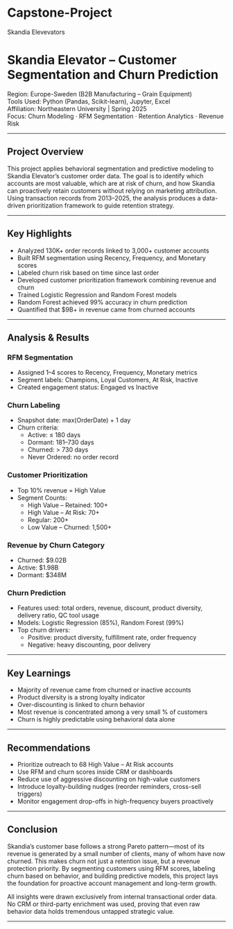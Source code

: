 # Capstone-Project
Skandia Elevevators


#  Skandia Elevator – Customer Segmentation and Churn Prediction

 Region: Europe-Sweden (B2B Manufacturing – Grain Equipment)  
 Tools Used: Python (Pandas, Scikit-learn), Jupyter, Excel  
 Affiliation: Northeastern University | Spring 2025  
 Focus: Churn Modeling · RFM Segmentation · Retention Analytics · Revenue Risk

---
## Project Overview

This project applies behavioral segmentation and predictive modeling to Skandia Elevator’s customer order data. The goal is to identify which accounts are most valuable, which are at risk of churn, and how Skandia can proactively retain customers without relying on marketing attribution. Using transaction records from 2013–2025, the analysis produces a data-driven prioritization framework to guide retention strategy.

----

##  Key Highlights

- Analyzed 130K+ order records linked to 3,000+ customer accounts  
- Built RFM segmentation using Recency, Frequency, and Monetary scores  
- Labeled churn risk based on time since last order  
- Developed customer prioritization framework combining revenue and churn  
- Trained Logistic Regression and Random Forest models  
- Random Forest achieved 99% accuracy in churn prediction  
- Quantified that $9B+ in revenue came from churned accounts

---

##  Analysis & Results

### RFM Segmentation  
- Assigned 1–4 scores to Recency, Frequency, Monetary metrics  
- Segment labels: Champions, Loyal Customers, At Risk, Inactive  
- Created engagement status: Engaged vs Inactive

### Churn Labeling  
- Snapshot date: max(OrderDate) + 1 day  
- Churn criteria:  
  - Active: ≤ 180 days  
  - Dormant: 181–730 days  
  - Churned: > 730 days  
  - Never Ordered: no order record

### Customer Prioritization  
- Top 10% revenue = High Value  
- Segment Counts:
  - High Value – Retained: 100+ 
  - High Value – At Risk: 70+ 
  - Regular: 200+
  - Low Value – Churned: 1,500+

### Revenue by Churn Category  
- Churned: $9.02B
- Active: $1.98B  
- Dormant: $348M  

### Churn Prediction  
- Features used: total orders, revenue, discount, product diversity, delivery ratio, QC tool usage  
- Models: Logistic Regression (85%), Random Forest (99%)  
- Top churn drivers:  
  - Positive: product diversity, fulfillment rate, order frequency  
  - Negative: heavy discounting, poor delivery

---

##  Key Learnings

- Majority of revenue came from churned or inactive accounts  
- Product diversity is a strong loyalty indicator  
- Over-discounting is linked to churn behavior  
- Most revenue is concentrated among a very small % of customers  
- Churn is highly predictable using behavioral data alone

---

##  Recommendations

- Prioritize outreach to 68 High Value – At Risk accounts  
- Use RFM and churn scores inside CRM or dashboards  
- Reduce use of aggressive discounting on high-value customers  
- Introduce loyalty-building nudges (reorder reminders, cross-sell triggers)  
- Monitor engagement drop-offs in high-frequency buyers proactively

---

##  Conclusion

Skandia’s customer base follows a strong Pareto pattern—most of its revenue is generated by a small number of clients, many of whom have now churned. This makes churn not just a retention issue, but a revenue protection priority. By segmenting customers using RFM scores, labeling churn based on behavior, and building predictive models, this project lays the foundation for proactive account management and long-term growth.

All insights were drawn exclusively from internal transactional order data. No CRM or third-party enrichment was used, proving that even raw behavior data holds tremendous untapped strategic value.

---




